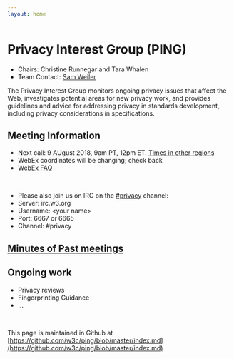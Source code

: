 ```yaml
---
layout: home
---
```


<h1 class="title">Privacy Interest Group (PING)</h1>

* Chairs: Christine Runnegar and Tara Whalen
* Team Contact: [Sam Weiler](mailto:weiler@w3.org)

The Privacy Interest Group monitors ongoing privacy issues that affect the Web, investigates potential areas for new privacy work, and provides guidelines and advice for addressing privacy in standards development, including privacy considerations in specifications.

## Meeting Information
* Next call: 9 AUgust 2018, 9am PT, 12pm ET. 
[Times in other regions](https://www.timeanddate.com/worldclock/converter.html)
* WebEx coordinates will be changing; check back
* [WebEx FAQ](https://www.w3.org/2006/tools/wiki/WebExFAQ)

<br> 

* Please also join us on IRC on the [#privacy](http://irc.w3.org/?channels=privacy) channel:
* Server: irc.w3.org
* Username: &lt;your name&gt;
* Port: 6667 or 6665
* Channel: #privacy
          
## [Minutes of Past meetings](https://www.w3.org/Privacy/IG/meetings.html)


## Ongoing work
* Privacy reviews
* Fingerprinting Guidance
* ...

<br>

This page is maintained in Github at [https://github.com/w3c/ping/blob/master/index.md](https://github.com/w3c/ping/blob/master/index.md)
